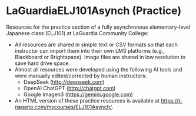 # LaGuardiaELJ101Asynch (Practice)
Resources for the practice section of a fully asynchronous elementary-level Japanese class (ELJ101) at LaGuardia Community College:

- All resources are shared in simple text or CSV formats so that each instructor can import them into their own LMS platforms (e.g., Blackboard or Brightspace). Image files are shared in low resolution to save hard drive space.
- Almost all resources were developed using the following AI tools and were manually edited/corrected by human instructors:
    - DeepSeek (<http://deepseek.com>)
    - OpenAI ChatGPT (<http://chatgpt.com>)
    - Google Imagen3 (<https://gemini.google.com>)
- An HTML version of these practice resources is available at <https://t-nagano.com/mycourses/ELJ101Asynch/>.